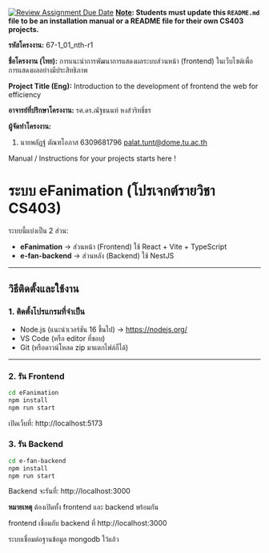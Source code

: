 [![Review Assignment Due Date](https://classroom.github.com/assets/deadline-readme-button-22041afd0340ce965d47ae6ef1cefeee28c7c493a6346c4f15d667ab976d596c.svg)](https://classroom.github.com/a/w8H8oomW)
**<ins>Note</ins>: Students must update this `README.md` file to be an installation manual or a README file for their own CS403 projects.**

**รหัสโครงงาน:** 67-1_01_nth-r1

**ชื่อโครงงาน (ไทย):** การแนะนำการพัฒนาการแสดงผลระบบส่วนหน้า (frontend) ในเว็บไซต์เพื่อการแสดงผลอย่างมีประสิทธิภาพ

**Project Title (Eng):** Introduction to the development of frontend the web for efficiency 

**อาจารย์ที่ปรึกษาโครงงาน:** รศ.ดร.ณัฐธนนท์ หงส์วริทธิ์ธร

**ผู้จัดทำโครงงาน:** 
1. นายพลัฏฐ์  ตัณฑโอภาส  6309681796  palat.tunt@dome.tu.ac.th

   
Manual / Instructions for your projects starts here !
# ระบบ eFanimation (โปรเจกต์รายวิชา CS403)

ระบบนี้แบ่งเป็น 2 ส่วน:  
- **eFanimation** → ส่วนหน้า (Frontend) ใช้ React + Vite + TypeScript  
- **e-fan-backend** → ส่วนหลัง (Backend) ใช้ NestJS

---

## วิธีติดตั้งและใช้งาน

### 1. ติดตั้งโปรแกรมที่จำเป็น

- Node.js (แนะนำเวอร์ชัน 16 ขึ้นไป) → https://nodejs.org/
- VS Code (หรือ editor ที่ชอบ)
- Git (หรือดาวน์โหลด zip มาแตกไฟล์ก็ได้)

---

### 2. รัน Frontend

```bash
cd eFanimation
npm install
npm run start
```
เปิดเว็บที่: http://localhost:5173


### 3. รัน Backend

```bash
cd e-fan-backend
npm install
npm run start
```
Backend จะรันที่: http://localhost:3000

**หมายเหตุ**
ต้องเปิดทั้ง frontend และ backend พร้อมกัน

frontend เชื่อมกับ backend ที่ http://localhost:3000

ระบบเชื่อมต่อฐานข้อมูล mongodb ใว้แล้ว
